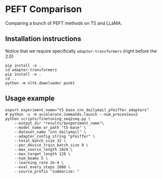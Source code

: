 # PEFT Comparison

Comparing a bunch of PEFT methods on T5 and LLaMA.

## Installation instructions

Notice that we require specifically `adapter-transformers` (right before the 2.0)

```
pip install -e .
cd adapter-transformers
pip install -e .
cd ..
python -m nltk.downloader punkt
```

## Usage example

```
export experiment_name="t5_base_cnn_dailymail_pfeiffer_adapters"                                                                                                          
# python -u -m accelerate.commands.launch --num_processes=2 
python scripts/finetuning_seq2seq.py \
    --output_dir "results/$experiment_name"\
    --model_name_or_path "t5-base" \
    --dataset_name "cnn_dailymail" \
    --adapter_config_string "pfeiffer" \
    --total_batch_size 32 \
    --per_device_train_batch_size 8 \
    --max_source_length 1024 \
    --max_target_length 128 \
    --num_beams 5 \
    --learning_rate 2e-4 \
    --eval_every_steps 1000 \
    --source_prefix "summarize: "
```
